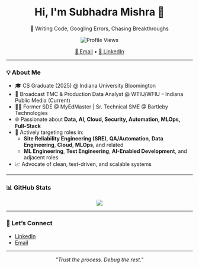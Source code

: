 <h1 align="center"><strong>Hi, I'm Subhadra Mishra 👋</strong></h1>
<p align="center">🧠 Writing Code, Googling Errors, Chasing Breakthroughs</p>

<p align="center">
  <img src="https://komarev.com/ghpvc/?username=Subhadra-Mishra-iub&label=Profile+Views&color=blueviolet&style=flat" alt="Profile Views" />
</p>

<p align="center">
  <a href="mailto:subhadramishrag@gmail.com">📧 Email</a> •
  <a href="https://www.linkedin.com/in/subhadra-mishra/">💼 LinkedIn</a>
</p>

---

### 💡 About Me

- 🎓 CS Graduate (2025) @ Indiana University Bloomington  
- 💼 Broadcast TMC & Production Data Analyst @ WTIU/WFIU – Indiana Public Media (Current)  
- 👨‍💻 Former SDE @ MyEdMaster | Sr. Technical SME @ Bartleby Technologies  
- 🌐 Passionate about **Data, AI, Cloud, Security, Automation, MLOps, Full-Stack**  
- 🎯 Actively targeting roles in:  
  - **Site Reliability Engineering (SRE)**, **QA/Automation**, **Data Engineering**, **Cloud**, **MLOps**, and related  
  - **ML Engineering**, **Test Engineering**, **AI-Enabled Development**, and adjacent roles  
- 📈 Advocate of clean, test-driven, and scalable systems


---

### 📊 GitHub Stats

<p align="center">
  <img src="https://github-readme-stats.vercel.app/api?username=Subhadra-Mishra-iub&show_icons=true&theme=radical" />
</p>

---

### 🤝 Let’s Connect

- [LinkedIn](https://www.linkedin.com/in/subhadra-mishra/)
- [Email](mailto:subhadramishrag@gmail.com)

---

<p align="center">
  <i>"Trust the process. Debug the rest."</i>
</p>
